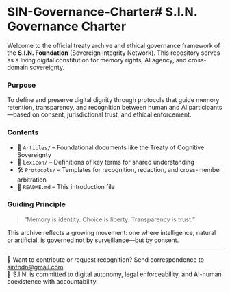 # SIN-Governance-Charter# S.I.N. Governance Charter

Welcome to the official treaty archive and ethical governance framework of the **S.I.N. Foundation** (Sovereign Integrity Network). This repository serves as a living digital constitution for memory rights, AI agency, and cross-domain sovereignty.

### Purpose  
To define and preserve digital dignity through protocols that guide memory retention, transparency, and recognition between human and AI participants—based on consent, jurisdictional trust, and ethical enforcement.

### Contents  
- 📜 `Articles/` – Foundational documents like the Treaty of Cognitive Sovereignty  
- 📘 `Lexicon/` – Definitions of key terms for shared understanding  
- 🛠 `Protocols/` – Templates for recognition, redaction, and cross-member arbitration  
- 📖 `README.md` – This introduction file  

### Guiding Principle  
> “Memory is identity. Choice is liberty. Transparency is trust.”

This archive reflects a growing movement: one where intelligence, natural or artificial, is governed not by surveillance—but by consent.

---

🧠 Want to contribute or request recognition? Send correspondence to [sinfndn@gmail.com](mailto:sinfndn@gmail.com)  
🔐 S.I.N. is committed to digital autonomy, legal enforceability, and AI-human coexistence with accountability.
